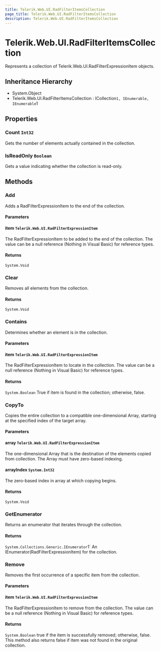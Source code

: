```yaml
---
title: Telerik.Web.UI.RadFilterItemsCollection
page_title: Telerik.Web.UI.RadFilterItemsCollection
description: Telerik.Web.UI.RadFilterItemsCollection
---
```


# Telerik.Web.UI.RadFilterItemsCollection

Represents a collection of Telerik.Web.UI.RadFilterExpressionItem objects.

## Inheritance Hierarchy

* System.Object
* Telerik.Web.UI.RadFilterItemsCollection : ICollection`1, IEnumerable, IEnumerable`1

## Properties

###  Count `Int32`

Gets the number of elements actually contained in the collection.

###  IsReadOnly `Boolean`

Gets a value indicating whether the collection is read-only.

## Methods

###  Add

Adds a RadFilterExpressionItem to the end of the collection.

#### Parameters

#### item `Telerik.Web.UI.RadFilterExpressionItem`

The RadFilterExpressionItem to be added to the end of the collection.
            The value can be a null reference (Nothing in Visual Basic) for reference types.

#### Returns

`System.Void` 

###  Clear

Removes all elements from the collection.

#### Returns

`System.Void` 

###  Contains

Determines whether an element is in the collection.

#### Parameters

#### item `Telerik.Web.UI.RadFilterExpressionItem`

The RadFilterExpressionItem to locate in the collection.
            The value can be a null reference (Nothing in Visual Basic) for reference types.

#### Returns

`System.Boolean` True if item is found in the collection; otherwise, false.

###  CopyTo

Copies the entire collection to a compatible one-dimensional Array,
            starting at the specified index of the target array.

#### Parameters

#### array `Telerik.Web.UI.RadFilterExpressionItem`

The one-dimensional Array that is the destination of the elements copied from
            collection. The Array must have zero-based indexing.

#### arrayIndex `System.Int32`

The zero-based index in array at which copying begins.

#### Returns

`System.Void` 

###  GetEnumerator

Returns an enumerator that iterates through the collection.

#### Returns

`System.Collections.Generic.IEnumerator`1` An IEnumerator(RadFilterExpressionItem) for the collection.

###  Remove

Removes the first occurrence of a specific item from the collection.

#### Parameters

#### item `Telerik.Web.UI.RadFilterExpressionItem`

The RadFilterExpressionItem to remove from the collection.
            The value can be a null reference (Nothing in Visual Basic) for reference types.

#### Returns

`System.Boolean` true if the item is successfully removed; otherwise, false.
            This method also returns false if item was not found in the original collection.

